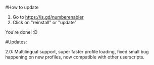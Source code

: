 #How to update
1. Go to https://is.gd/numberenabler
2. Click on "reinstall" or "update"

You're done! :D

#Updates:

2.0: Multilingual support, super faster profile loading, fixed small bug happening on new profiles, now compatible with other userscripts.
